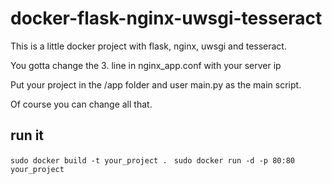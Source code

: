 # docker-flask-nginx-uwsgi-tesseract

This is a little docker project with flask, nginx, uwsgi and tesseract. 

You gotta change the 3. line in nginx_app.conf with your server ip

Put your project in the /app folder and user main.py as the main script. 

Of course you can change all that. 


## run it

`sudo docker build -t your_project . `
`sudo docker run -d -p 80:80 your_project`
